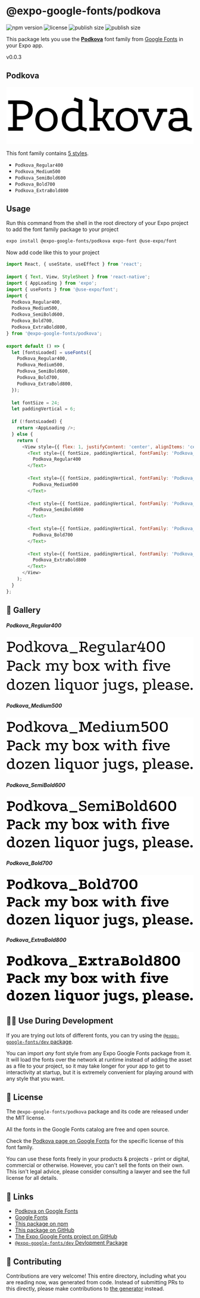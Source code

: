 # @expo-google-fonts/podkova

![npm version](https://flat.badgen.net/npm/v/@expo-google-fonts/podkova)
![license](https://flat.badgen.net/github/license/expo/google-fonts)
![publish size](https://flat.badgen.net/packagephobia/install/@expo-google-fonts/podkova)
![publish size](https://flat.badgen.net/packagephobia/publish/@expo-google-fonts/podkova)

This package lets you use the [**Podkova**](https://fonts.google.com/specimen/Podkova) font family from [Google Fonts](https://fonts.google.com/) in your Expo app.

v0.0.3

## Podkova

![Podkova](./font-family.png)

This font family contains [5 styles](#-gallery).

- `Podkova_Regular400`
- `Podkova_Medium500`
- `Podkova_SemiBold600`
- `Podkova_Bold700`
- `Podkova_ExtraBold800`

## Usage

Run this command from the shell in the root directory of your Expo project to add the font family package to your project
```sh
expo install @expo-google-fonts/podkova expo-font @use-expo/font
```

Now add code like this to your project
```js
import React, { useState, useEffect } from 'react';

import { Text, View, StyleSheet } from 'react-native';
import { AppLoading } from 'expo';
import { useFonts } from '@use-expo/font';
import {
  Podkova_Regular400,
  Podkova_Medium500,
  Podkova_SemiBold600,
  Podkova_Bold700,
  Podkova_ExtraBold800,
} from '@expo-google-fonts/podkova';

export default () => {
  let [fontsLoaded] = useFonts({
    Podkova_Regular400,
    Podkova_Medium500,
    Podkova_SemiBold600,
    Podkova_Bold700,
    Podkova_ExtraBold800,
  });

  let fontSize = 24;
  let paddingVertical = 6;

  if (!fontsLoaded) {
    return <AppLoading />;
  } else {
    return (
      <View style={{ flex: 1, justifyContent: 'center', alignItems: 'center' }}>
        <Text style={{ fontSize, paddingVertical, fontFamily: 'Podkova_Regular400' }}>
          Podkova_Regular400
        </Text>

        <Text style={{ fontSize, paddingVertical, fontFamily: 'Podkova_Medium500' }}>
          Podkova_Medium500
        </Text>

        <Text style={{ fontSize, paddingVertical, fontFamily: 'Podkova_SemiBold600' }}>
          Podkova_SemiBold600
        </Text>

        <Text style={{ fontSize, paddingVertical, fontFamily: 'Podkova_Bold700' }}>
          Podkova_Bold700
        </Text>

        <Text style={{ fontSize, paddingVertical, fontFamily: 'Podkova_ExtraBold800' }}>
          Podkova_ExtraBold800
        </Text>
      </View>
    );
  }
};

```

## 🔡 Gallery

##### Podkova_Regular400
![Podkova_Regular400](./0add25e02638273bd9b4fcf35c8b76256a3a4e03952c161c48592fae22c5fc34.ttf.png)

##### Podkova_Medium500
![Podkova_Medium500](./3f02b4ccaed0ce6f2b29a1a9a6a7d4277651708435bc6f85466d43b1f7946980.ttf.png)

##### Podkova_SemiBold600
![Podkova_SemiBold600](./0cc312c8ebd6612b3c99e662d435f1299506dd87fe2eda68b3a99a77910ff84b.ttf.png)

##### Podkova_Bold700
![Podkova_Bold700](./18a450ac10399ddda8864f93d96f61b5d636d2d450b6ce5b67ed4247c24b8fb4.ttf.png)

##### Podkova_ExtraBold800
![Podkova_ExtraBold800](./f608ec4d8cd807e20ea8e24c392d1d2a7480b32148f5ad72b5c133b6f630b8f6.ttf.png)


## 👩‍💻 Use During Development

If you are trying out lots of different fonts, you can try using the [`@expo-google-fonts/dev` package](https://github.com/expo/google-fonts/tree/master/font-packages/dev#readme).

You can import *any* font style from any Expo Google Fonts package from it. It will load the fonts
over the network at runtime instead of adding the asset as a file to your project, so it may take longer
for your app to get to interactivity at startup, but it is extremely convenient
for playing around with any style that you want.

## 📖 License

The `@expo-google-fonts/podkova` package and its code are released under the MIT license.

All the fonts in the Google Fonts catalog are free and open source.

Check the [Podkova page on Google Fonts](https://fonts.google.com/specimen/Podkova) for the specific license of this font family.

You can use these fonts freely in your products & projects - print or digital, commercial or otherwise. However, you can't sell the fonts on their own. This isn't legal advice, please consider consulting a lawyer and see the full license for all details.

## 🔗 Links

- [Podkova on Google Fonts](https://fonts.google.com/specimen/Podkova)
- [Google Fonts](https://fonts.google.com/)
- [This package on npm](https://www.npmjs.com/package/@expo-google-fonts/podkova)
- [This package on GitHub](https://github.com/expo/google-fonts/tree/master/font-packages/podkova)
- [The Expo Google Fonts project on GitHub](https://github.com/expo/google-fonts)
- [`@expo-google-fonts/dev` Devlopment Package](https://github.com/expo/google-fonts/tree/master/font-packages/dev)


## 🤝 Contributing

Contributions are very welcome! This entire directory, including what you are reading now, was generated from code. Instead of submitting PRs to this directly, please make contributions to [the generator](https://github.com/expo/google-fonts/tree/master/packages/generator) instead.
